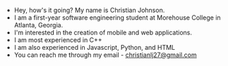 - Hey, how's it going? My name is Christian Johnson.
- I am a first-year software engineering student at Morehouse College in Atlanta, Georgia. 
- I'm interested in the creation of mobile and web applications.
- I am most experienced in C++
- I am also experienced in Javascript, Python, and HTML
- You can reach me through my email - christianlj27@gmail.com

<!---
ChristianJohnsonL/ChristianJohnsonL is a ✨ special ✨ repository because its `README.md` (this file) appears on your GitHub profile.
You can click the Preview link to take a look at your changes.
--->
